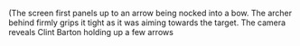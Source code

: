 (The screen first panels up to an arrow being nocked into a bow. The archer behind firmly grips it tight as it was aiming towards the target. The camera reveals Clint Barton holding up a few arrows 